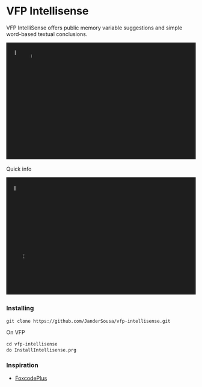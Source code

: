 # VFP Intellisense
VFP IntelliSense offers public memory variable suggestions and simple word-based textual conclusions.

![Suggestions](https://github.com/JanderSousa/vfp-intellisense/blob/master/demo/Suggestions.gif)

Quick info

![Suggestions](https://github.com/JanderSousa/vfp-intellisense/blob/master/demo/info.gif)

### Installing
```
git clone https://github.com/JanderSousa/vfp-intellisense.git
```

On VFP
```
cd vfp-intellisense
do InstallIntellisense.prg
```

### Inspiration
* [FoxcodePlus](https://github.com/VFPX/FoxcodePlus)
